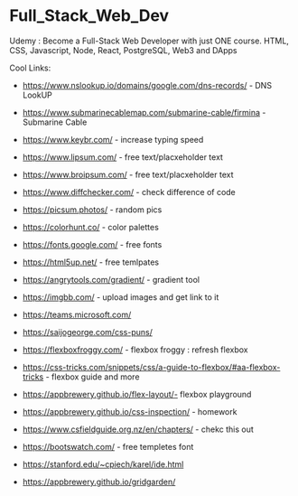 # Full_Stack_Web_Dev
Udemy : Become a Full-Stack Web Developer with just ONE course. HTML, CSS, Javascript, Node, React, PostgreSQL, Web3 and DApps


Cool Links:

* https://www.nslookup.io/domains/google.com/dns-records/ - DNS LookUP
* https://www.submarinecablemap.com/submarine-cable/firmina - Submarine Cable
* https://www.keybr.com/ - increase typing speed
* https://www.lipsum.com/ - free text/placxeholder text
* https://www.broipsum.com/ - free text/placxeholder text
* https://www.diffchecker.com/ - check difference of code
* https://picsum.photos/ - random pics
* https://colorhunt.co/ - color palettes
* https://fonts.google.com/ - free fonts

* https://html5up.net/ - free temlpates

* https://angrytools.com/gradient/ - gradient tool

* https://imgbb.com/ - upload images and get link to it
* https://teams.microsoft.com/
* https://saijogeorge.com/css-puns/

* https://flexboxfroggy.com/ - flexbox froggy : refresh flexbox

* https://css-tricks.com/snippets/css/a-guide-to-flexbox/#aa-flexbox-tricks - flexbox guide and more

* https://appbrewery.github.io/flex-layout/- flexbox playground

* https://appbrewery.github.io/css-inspection/ - homework

* https://www.csfieldguide.org.nz/en/chapters/ - chekc this out

* https://bootswatch.com/ - free templetes font

* https://stanford.edu/~cpiech/karel/ide.html

* https://appbrewery.github.io/gridgarden/








